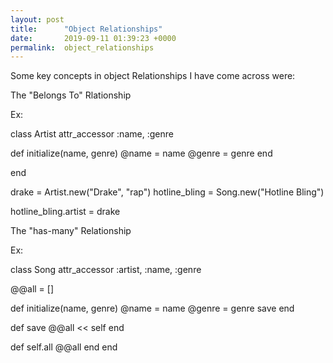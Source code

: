 ```yaml
---
layout: post
title:      "Object Relationships"
date:       2019-09-11 01:39:23 +0000
permalink:  object_relationships
---
```



Some key concepts in object Relationships I have come across were:

The "Belongs To" Rlationship

Ex: 

class Artist
  attr_accessor :name, :genre
 
  def initialize(name, genre) 
    @name = name
    @genre = genre
  end
 
end
 
drake = Artist.new("Drake", "rap")
hotline_bling = Song.new("Hotline Bling")
 
hotline_bling.artist = drake

The "has-many" Relationship

Ex: 

class Song
  attr_accessor :artist, :name, :genre
 
  @@all = []
 
  def initialize(name, genre)
    @name = name
    @genre = genre
    save
  end
 
  def save
    @@all << self
  end
 
  def self.all
    @@all
  end
end


